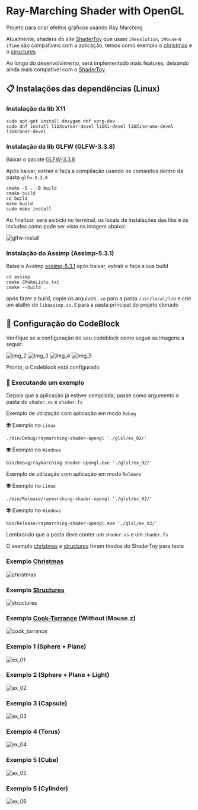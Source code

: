 # Ray-Marching Shader with OpenGL

Projeto para criar efeitos gráficos usando Ray Marching

Atualmente, shaders do site [ShaderToy](https://www.shadertoy.com/) que usam ```iResolution```, ```iMouse``` e ```iTime``` são compatíveis com a aplicação, temos como exemplo o [christmas](https://www.shadertoy.com/view/3dVfDc) e o [structures](https://www.shadertoy.com/view/Ms2SDc)

Ao longo do desenvolvimento, será implementado mais features, deixando ainda mais compatível com o [ShaderToy](https://www.shadertoy.com/)

## 📋 Instalações das dependências (Linux)

### Instalação da lib X11

```
sudo apt-get install doxygen dnf xorg-dev
sudo dnf install libXcursor-devel libXi-devel libXinerama-devel libXrandr-devel
```

### Instalação da lib GLFW (GLFW-3.3.8)

Baixar o pacote [GLFW-3.3.8](https://www.glfw.org/download)

Após baixar, extrair e faça a compilação usando os comandos dentro da pasta ```glfw-3.3.8```

```
cmake -S . -B build
cmake build
cd build
make build
sudo make install
```

Ao finalizar, será exibido no terminal, os locais de instalações das libs e os includes como pode ser visto na imagem abaixo:

![glfw-install](./images/img_1.png)

### Instalação do Assimp (Assimp-5.3.1)

Baixe o Assimp [assimp-5.3.1](https://github.com/assimp/assimp)
após baixar, extrair e faça a sua build

```
cd assimp
cmake CMakeLists.txt 
cmake --build .
```

após fazer a build, copie os arquivos ```.so``` para a pasta ```/usr/local/lib``` e crie um atalho do ```libassimp.so.5``` para a 
pasta principal do projeto clonado

## 🔧 Configuração do CodeBlock

Verifique se a configuração do seu codeblock como segue as imagens a seguir:

![img_2](./images/img_2.png)
![img_3](./images/img_3.png)
![img_4](./images/img_4.png)
![img_5](./images/img_5.png)

Pronto, o Codeblock está configurado

### 🚀 Executando um exemplo

Depois que a aplicação já estiver compilada, passe como argumento a pasta do ```shader.vs``` e ```shader.fs```

Exemplo de utilização com aplicação em modo ```Debug``` 

👽 Exemplo no ```Linux```
```
./bin/Debug/raymarching-shader-opengl './glsl/ex_02/'
```

👽 Exemplo no ```Windows```
```
bin/Debug/raymarching-shader-opengl.exe './glsl/ex_02/'
```

Exemplo de utilização com aplicação em modo ```Release```

👽 Exemplo no ```Linux```
```
./bin/Release/raymarching-shader-opengl './glsl/ex_02/'
```

👽 Exemplo no ```Windows```
```
bin/Release/raymarching-shader-opengl.exe './glsl/ex_02/'
```

Lembrando que a pasta deve conter um ```shader.vs``` e um ```shader.fs```


O exemplo [christmas](https://www.shadertoy.com/view/3dVfDc) e [structures](https://www.shadertoy.com/view/Ms2SDc) foram tirados do ShaderToy para teste

### Exemplo [Christmas](https://www.shadertoy.com/view/3dVfDc)

![christmas](./images/christmas.gif)

### Exemplo [Structures](https://www.shadertoy.com/view/Ms2SDc)

![structures](./images/structures.gif)

### Exemplo [Cook-Torrance](https://www.shadertoy.com/view/XsXXDB) (Without iMouse.z)

![cook_torrance](./images/cook_torrance.gif)

### Exemplo 1 (Sphere + Plane)
![ex_01](./images/ex_01.png)

### Exemplo 2 (Sphere + Plane + Light)
![ex_02](./images/ex_02.gif)

### Exemplo 3 (Capsule)
![ex_03](./images/ex_03.gif)

### Exemplo 4 (Torus)
![ex_04](./images/ex_04.gif)

### Exemplo 5 (Cube)
![ex_05](./images/ex_05.gif)

### Exemplo 5 (Cylinder)
![ex_06](./images/ex_06.gif)

